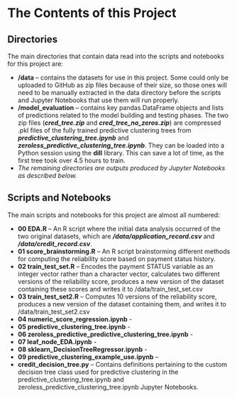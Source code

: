 # The Contents of this Project

## Directories
The main directories that contain data read into the scripts and notebooks for this project are:
- **/data** – contains the datasets for use in this project.  Some could only be uploaded to GitHub as zip files because of their size, so those ones will need to be manually extracted in the data directory before the scripts and Jupyter Notebooks that use them will run properly.
- **/model_evaluation** – contains key pandas.DataFrame objects and lists of predictions related to the model building and testing phases.  The two zip files (***cred_tree.zip*** and ***cred_tree_no_zeros.zip***) are compressed .pkl files of the fully trained predictive clustering trees from ***predictive_clustering_tree.ipynb*** and ***zeroless_predictive_clustering_tree.ipynb***.  They can be loaded into a Python session using the **dill** library.  This can save a lot of time, as the first tree took over 4.5 hours to train.
- *The remaining directories are outputs produced by Jupyter Notebooks as described below.*

## Scripts and Notebooks
The main scripts and notebooks for this project are almost all numbered:
- **00 EDA.R** – An R script where the initial data analysis occurred of the two original datasets, which are ***/data/application_record.csv*** and ***/data/credit_record.csv***.
- **01 score_brainstorming.R** – An R script brainstorming different methods for computing the reliability score based on payment status history.
- **02 train_test_set.R** – Encodes the payment STATUS variable as an integer vector rather than a character vector, calculates two different versions of the reliability score, produces a new version of the dataset containing these scores and writes it to /data/train_test_set.csv
- **03 train_test_set2.R** – Computes 10 versions of the reliability score, produces a new version of the dataset containing them, and writes it to /data/train_test_set2.csv
- **04 numeric_score_regression.ipynb** - 
- **05 predictive_clustering_tree.ipynb** - 
- **06 zeroless_predictive_predictive_clustering_tree.ipynb** - 
- **07 leaf_node_EDA.ipynb** - 
- **08 sklearn_DecisionTreeRegressor.ipynb** - 
- **09 predictive_clustering_example_use.ipynb** – 
- **credit_decision_tree.py** – Contains definitions pertaining to the custom decision tree class used for predictive clustering in the predictive_clustering_tree.ipynb and zeroless_predictive_clustering_tree.ipynb Jupyter Notebooks.
